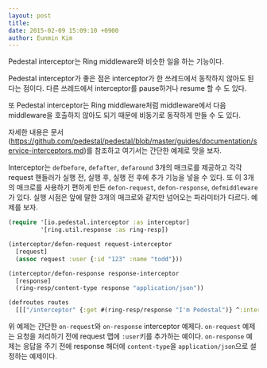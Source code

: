 ```yaml
---
layout: post
title:
date: 2015-02-09 15:09:10 +0900
author: Eunmin Kim
---
```


Pedestal interceptor는 Ring middleware와 비슷한 일을 하는 기능이다.

Pedestal interceptor가 좋은 점은 interceptor가 한 쓰레드에서 동작하지 않아도 된다는 점이다. 다른 쓰레드에서 interceptor를 pause하거나 resume 할 수 도 있다.

또 Pedestal interceptor는 Ring middleware처럼 middleware에서 다음 middleware을 호출하지 않아도 되기 때문에 비동기로 동작하게 만들 수 도 있다.

자세한 내용은 문서(https://github.com/pedestal/pedestal/blob/master/guides/documentation/service-interceptors.md)를 참조하고 여기서는 간단한 예제로 맛을 보자.

Interceptor는 `defbefore`, `defafter`, `defaround` 3개의 매크로를 제공하고 각각 request 핸들러가 실행 전, 실행 후, 실행 전 후에 추가 기능을 넣을 수 있다. 또 이 3개의 매크로를 사용하기 편하게 만든 `defon-request`, `defon-response`, `defmiddleware`가 있다. 실행 시점은 앞에 말한 3개의 매크로와 같지만 넘어오는 파라미터가 다르다. 예제를 보자.

```Clojure
(require '[io.pedestal.interceptor :as interceptor]
         '[ring.util.response :as ring-resp])

(interceptor/defon-request request-interceptor
  [request]
  (assoc request :user {:id "123" :name "todd"}))

(interceptor/defon-response response-interceptor
  [response]
  (ring-resp/content-type response "application/json"))

(defroutes routes
  [[["/interceptor" {:get #(ring-resp/response "I'm Pedestal")} ^:interceptors [requeset-interceptor response-interceptor]]]])
```

위 예제는 간단한 `on-request`와 `on-response` interceptor 예제다. `on-request` 예제는 요청을 처리하기 전에 request 맵에 `:user`키를 추가하는 예이다. `on-response` 예제는 응답을 주기 전에 response 해더에 `content-type`을 `application/json`으로 설정하는 예제이다.
